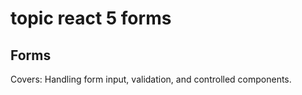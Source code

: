 # topic react 5 forms

## Forms

Covers: Handling form input, validation, and controlled components.
